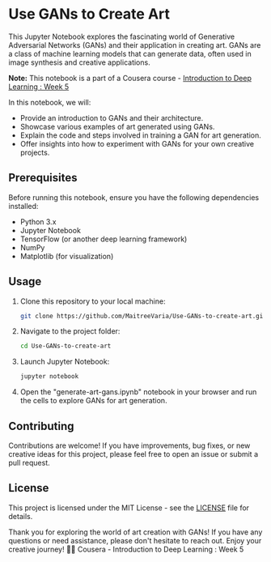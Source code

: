 
# Use GANs to Create Art

This Jupyter Notebook explores the fascinating world of Generative Adversarial Networks (GANs) and their application in creating art. GANs are a class of machine learning models that can generate data, often used in image synthesis and creative applications.

**Note:** This notebook is a part of a Cousera course - [Introduction to Deep Learning : Week 5](https://www.coursera.org/learn/introduction-to-deep-learning-boulder)

In this notebook, we will:

- Provide an introduction to GANs and their architecture.
- Showcase various examples of art generated using GANs.
- Explain the code and steps involved in training a GAN for art generation.
- Offer insights into how to experiment with GANs for your own creative projects.

## Prerequisites

Before running this notebook, ensure you have the following dependencies installed:

- Python 3.x
- Jupyter Notebook
- TensorFlow (or another deep learning framework)
- NumPy
- Matplotlib (for visualization)

## Usage

1. Clone this repository to your local machine:

   ```bash
   git clone https://github.com/MaitreeVaria/Use-GANs-to-create-art.git
   ```

2. Navigate to the project folder:

   ```bash
   cd Use-GANs-to-create-art
   ```

3. Launch Jupyter Notebook:

   ```bash
   jupyter notebook
   ```

4. Open the "generate-art-gans.ipynb" notebook in your browser and run the cells to explore GANs for art generation.

## Contributing

Contributions are welcome! If you have improvements, bug fixes, or new creative ideas for this project, please feel free to open an issue or submit a pull request.

## License

This project is licensed under the MIT License - see the [LICENSE](LICENSE) file for details.

Thank you for exploring the world of art creation with GANs! If you have any questions or need assistance, please don't hesitate to reach out. Enjoy your creative journey! 🎨✨
Cousera - Introduction to Deep Learning : Week 5
